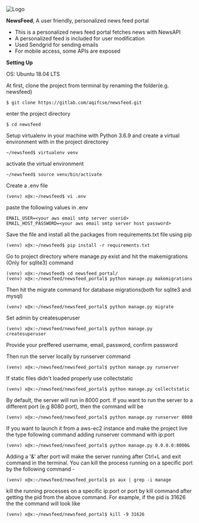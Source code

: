 ![Logo](https://i.ibb.co/C23m7NR/Logo-Makr-2jjctm.png)

**NewsFeed**, A user friendly, personalized news feed portal

- This is a personalized news feed portal fetches news with NewsAPI 
- A personalized feed is included for user modification 
- Used Sendgrid for sending emails 
- For mobile access, some APIs are exposed

**Setting Up**


OS: Ubuntu 18.04 LTS

At first, clone the project from terminal by renaming the folder(e.g. newsfeed) 
```
$ git clone https://gitlab.com/aqifcse/newsfeed.git
```
enter the project directory
```
$ cd newsfeed 
```
Setup virtualenv in your machine with Python 3.6.9 and create a virtual environment with in the project directorey
```
~/newsfeed$ virtualenv venv
```

activate the virtual environment
```
~/newsfeed$ source venv/bin/activate
```
Create a .env file
```
(venv) x@x:~/newsfeed$ vi .env
```
paste the following values in .env
```
EMAIL_USER=<your aws email smtp server userid>
EMAIL_HOST_PASSWORD=<your aws email smtp server host password>
```
Save the file and install all the packages from requirements.txt file using pip
```
(venv) x@x:~/newsfeed$ pip install -r requirements.txt
```
Go to project directory where manage.py exist and hit the makemigrations (Only for sqlite3) command
```
(venv) x@x:~/newsfeed$ cd newsfeed_portal/
(venv) x@x:~/newsfeed/newsfeed_portal$ python manage.py makemigrations
```
Then hit the migrate command for database migrations(both for sqlite3 and mysql)
```
(venv) x@x:~/newsfeed/newsfeed_portal$ python manage.py migrate
```
Set admin by createsuperuser
```
(venv) x@x:~/newsfeed/newsfeed_portal$ python manage.py createsuperuser
```
Provide your preffered username, email, password, confirm password

Then run the server locally by runserver command
```
(venv) x@x:~/newsfeed/newsfeed_portal$ python manage.py runserver
```
If static files didn't loaded properly use collectstatic
```
(venv) x@x:~/newsfeed/newsfeed_portal$ python manage.py collectstatic
```
By default, the server will run in 8000 port. If you want to run the server to a different port (e.g 8080 port), then the command will be 
```
(venv) x@x:~/newsfeed/newsfeed_portal$ python manage.py runserver 8080
```
If you want to launch it from a aws-ec2 instance and make the project live the type following command adding runserver command with ip:port
```
(venv) x@x:~/newsfeed/newsfeed_portal$ python manage.py 0.0.0.0:8000&
```
Adding a '&' after port will make the server running after Ctrl+L and exit command in the terminal.
You can kill the process running on a specific port by the following command -
```
(venv) x@x:~/newsfeed/newsfeed_portal$ ps aux | grep -i manage
```
kill the running processes on a specific ip:port or port by kill command after getting the pid from the above command. For example, if the pid is 31626 the the command will look like
```
(venv) x@x:~/newsfeed/newsfeed_portal$ kill -9 31626
```






